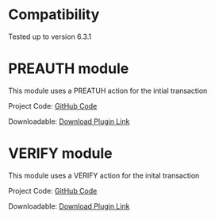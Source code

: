 Compatibility
=================================
Tested up to version 6.3.1

PREAUTH module
=================================
This module uses a PREATUH action for the intial transaction

Project Code: [GitHub Code](https://github.com/cardstream/WHMCS-Direct-Module/tree/preauth)

Downloadable: [Download Plugin Link](https://github.com/cardstream/WHMCS-Direct-Module/archive/preauth.zip)


VERIFY module
=================================
This module uses a VERIFY action for the inital transaction

Project Code: [GitHub Code](https://github.com/cardstream/WHMCS-Direct-Module/tree/verify)

Downloadable: [Download Plugin Link](https://github.com/cardstream/WHMCS-Direct-Module/archive/verify.zip)
